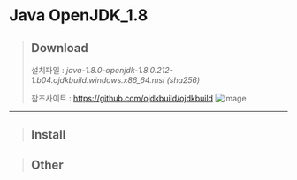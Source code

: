 # Java OpenJDK_1.8

> ## Download
> 설치파일 : *java-1.8.0-openjdk-1.8.0.212-1.b04.ojdkbuild.windows.x86_64.msi (sha256)*
>
> 참조사이트 : https://github.com/ojdkbuild/ojdkbuild
> ![image](https://user-images.githubusercontent.com/51815947/59498068-9e7edf00-8ecf-11e9-88d6-fcec3efe1bb9.png)

*****

> ## Install

> ## Other
